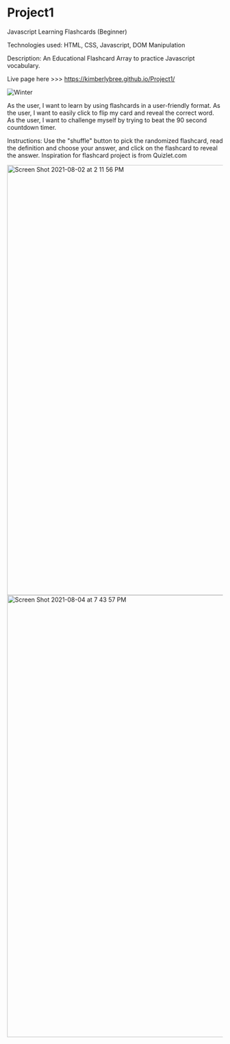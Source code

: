 # Project1
Javascript Learning Flashcards (Beginner) 

Technologies used: 
HTML, CSS, Javascript, DOM Manipulation

Description: An Educational Flashcard Array to practice Javascript vocabulary.

Live page here >>> https://kimberlybree.github.io/Project1/


<img src="https://media1.giphy.com/media/zcWncFFkohH2MXkZyA/200.webp?cid=ecf05e47epky5tfg21gnbzikg72g0nyj6uql2st94reao8xf&rid=200.webp&ct=g" raw=true alt="Winter">


As the user, I want to learn by using flashcards in a user-friendly format.
As the user, I want to easily click to flip my card and reveal the correct word.
As the user, I want to challenge myself by trying to beat the 90 second countdown timer.


Instructions: Use the "shuffle" button to pick the randomized flashcard, read the definition and choose your answer, and click on the flashcard to reveal the answer. 
Inspiration for flashcard project is from Quizlet.com



<img width="1002" alt="Screen Shot 2021-08-02 at 2 11 56 PM" src="https://user-images.githubusercontent.com/86509310/127907092-b7d1a26b-fc1f-4e63-a63d-59e5bb326eee.png">


<img width="1030" alt="Screen Shot 2021-08-04 at 7 43 57 PM" src="https://user-images.githubusercontent.com/86509310/128269466-b78b0fb4-d801-4456-9854-e49e1c6b14b3.png">




